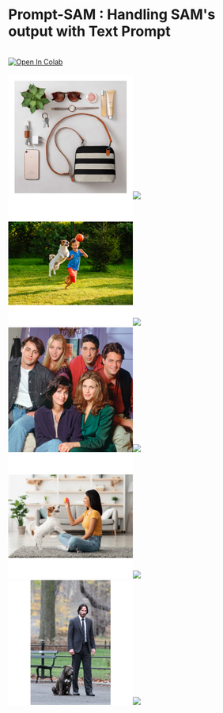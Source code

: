 # Prompt-SAM : Handling SAM's output with Text Prompt
<br/>
<a target="_blank" href="https://colab.research.google.com/github/AstitvaSri/Prompt-SAM/blob/main/Prompt_SAM_Colab.ipynb">
  <img src="https://colab.research.google.com/assets/colab-badge.svg" alt="Open In Colab"/>
</a>
<br/>
<br/>
<kbd>
  <img src="https://github.com/AstitvaSri/Prompt-SAM/blob/main/demo_files/1.jpg" width="50%"><img src="https://github.com/AstitvaSri/Prompt-SAM/blob/main/demo_files/1.gif" width="50%">
</kbd>
<br/>
<kbd>
  <img src="https://github.com/AstitvaSri/Prompt-SAM/blob/main/demo_files/2.jpg" width="50%"><img src="https://github.com/AstitvaSri/Prompt-SAM/blob/main/demo_files/2.gif" width="50%">
</kbd>
<br/>
<kbd>
  <img src="https://github.com/AstitvaSri/Prompt-SAM/blob/main/demo_files/3.jpg" width="50%"><img src="https://github.com/AstitvaSri/Prompt-SAM/blob/main/demo_files/3.gif" width="50%">
</kbd>
<br/>
<kbd>
  <img src="https://github.com/AstitvaSri/Prompt-SAM/blob/main/demo_files/4.jpg" width="50%"><img src="https://github.com/AstitvaSri/Prompt-SAM/blob/main/demo_files/4.gif" width="50%">
</kbd>
<br/>
<kbd>
  <img src="https://github.com/AstitvaSri/Prompt-SAM/blob/main/demo_files/5.jpg" width="50%"><img src="https://github.com/AstitvaSri/Prompt-SAM/blob/main/demo_files/5.gif" width="50%">
</kbd>
